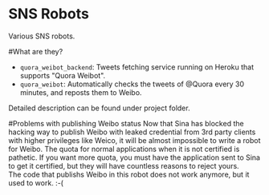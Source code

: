 SNS Robots
================
Various SNS robots.

#What are they?
- `quora_weibot_backend`: Tweets fetching service running on Heroku that supports "Quora Weibot".
- `quora_weibot`: Automatically checks the tweets of @Quora every 30 minutes, and reposts them to Weibo.

Detailed description can be found under project folder.

#Problems with publishing Weibo status
Now that Sina has blocked the hacking way to publish Weibo with leaked credential from 3rd party clients with higher privileges like Weico, it will be almost impossible to write a robot for Weibo. The quota for normal applications when it is not certified is pathetic. If you want more quota, you must have the application sent to Sina to get it certified, but they will have countless reasons to reject yours.  
The code that publishs Weibo in this robot does not work anymore, but it used to work. :-(
